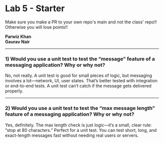 # Lab 5 - Starter
Make sure you make a PR to your own repo's main and not the class' repo!! Otherwise you will lose points!!

**Parwiz Khan**  
**Gaurav Nair**

---

### 1) Would you use a unit test to test the “message” feature of a messaging application? Why or why not?

No, not really. A unit test is good for small pieces of logic, but messaging involves a lot—network, UI, user states. That’s better tested with integration or end-to-end tests. A unit test can’t catch if the message gets delivered properly.

---

### 2) Would you use a unit test to test the “max message length” feature of a messaging application? Why or why not?

Yes, definitely. The max length check is just logic—it’s a small, clear rule: “stop at 80 characters.” Perfect for a unit test. You can test short, long, and exact-length messages fast without needing real users or servers.

